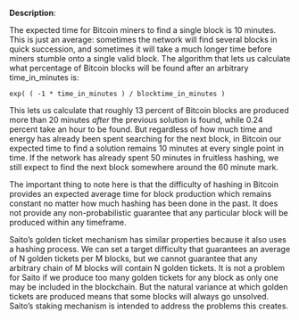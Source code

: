 **Description**:

The expected time for Bitcoin miners to find a single block is 10 minutes. This is just an average: sometimes the network will find several blocks in quick succession, and sometimes it will take a much longer time before miners stumble onto a single valid block. The algorithm that lets us calculate what percentage of Bitcoin blocks will be found after an arbitrary time_in_minutes is:

    exp( ( -1 * time_in_minutes ) / blocktime_in_minutes )

This lets us calculate that roughly 13 percent of Bitcoin blocks are produced more than 20 minutes *after* the previous solution is found, while 0.24 percent take an hour to be found. But regardless of how much time and energy has already been spent searching for the next block, in Bitcoin our expected time to find a solution remains 10 minutes at every single point in time. If the network has already spent 50 minutes in fruitless hashing, we still expect to find the next block somewhere around the 60 minute mark.

The important thing to note here is that the difficulty of hashing in Bitcoin provides an expected average time for block production which remains constant no matter how much hashing has been done in the past. It does not provide any non-probabilistic guarantee that any particular block will be produced within any timeframe.

Saito’s golden ticket mechanism has similar properties because it also uses a hashing process. We can set a target difficulty that guarantees an average of N golden tickets per M blocks, but we cannot guarantee that any arbitrary chain of M blocks will contain N golden tickets. It is not a problem for Saito if we produce too many golden tickets for any block as only one may be included in the blockchain. But the natural variance at which golden tickets are produced means that some blocks will always go unsolved. Saito’s staking mechanism is intended to address the problems this creates.
